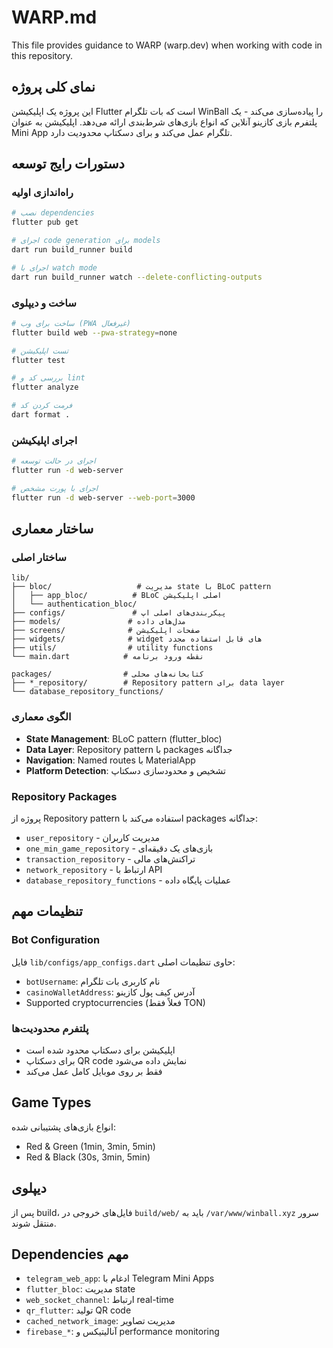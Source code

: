 # WARP.md

This file provides guidance to WARP (warp.dev) when working with code in this repository.

## نمای کلی پروژه

این پروژه یک اپلیکیشن Flutter است که بات تلگرام WinBall را پیاده‌سازی می‌کند - یک پلتفرم بازی کازینو آنلاین که انواع بازی‌های شرط‌بندی ارائه می‌دهد. اپلیکیشن به عنوان Mini App تلگرام عمل می‌کند و برای دسکتاپ محدودیت دارد.

## دستورات رایج توسعه

### راه‌اندازی اولیه
```bash
# نصب dependencies
flutter pub get

# اجرای code generation برای models
dart run build_runner build

# اجرای با watch mode
dart run build_runner watch --delete-conflicting-outputs
```

### ساخت و دیپلوی
```bash
# ساخت برای وب (PWA غیرفعال)
flutter build web --pwa-strategy=none

# تست اپلیکیشن
flutter test

# بررسی کد و lint
flutter analyze

# فرمت کردن کد
dart format .
```

### اجرای اپلیکیشن
```bash
# اجرای در حالت توسعه
flutter run -d web-server

# اجرای با پورت مشخص
flutter run -d web-server --web-port=3000
```

## ساختار معماری

### ساختار اصلی
```
lib/
├── bloc/                   # مدیریت state با BLoC pattern
│   ├── app_bloc/          # BLoC اصلی اپلیکیشن
│   └── authentication_bloc/
├── configs/               # پیکربندی‌های اصلی اپ
├── models/               # مدل‌های داده
├── screens/              # صفحات اپلیکیشن
├── widgets/              # widget های قابل استفاده مجدد
├── utils/                # utility functions
└── main.dart            # نقطه ورود برنامه

packages/                # کتابخانه‌های محلی
├── *_repository/        # Repository pattern برای data layer
└── database_repository_functions/
```

### الگوی معماری
- **State Management**: BLoC pattern (flutter_bloc)
- **Data Layer**: Repository pattern با packages جداگانه
- **Navigation**: Named routes با MaterialApp
- **Platform Detection**: تشخیص و محدودسازی دسکتاپ

### Repository Packages
پروژه از Repository pattern استفاده می‌کند با packages جداگانه:
- `user_repository` - مدیریت کاربران
- `one_min_game_repository` - بازی‌های یک دقیقه‌ای
- `transaction_repository` - تراکنش‌های مالی
- `network_repository` - ارتباط با API
- `database_repository_functions` - عملیات پایگاه داده

## تنظیمات مهم

### Bot Configuration
فایل `lib/configs/app_configs.dart` حاوی تنظیمات اصلی:
- `botUsername`: نام کاربری بات تلگرام
- `casinoWalletAddress`: آدرس کیف پول کازینو
- Supported cryptocurrencies (فعلاً فقط TON)

### پلتفرم محدودیت‌ها
- اپلیکیشن برای دسکتاپ محدود شده است
- برای دسکتاپ QR code نمایش داده می‌شود
- فقط بر روی موبایل کامل عمل می‌کند

## Game Types
انواع بازی‌های پشتیبانی شده:
- Red & Green (1min, 3min, 5min)
- Red & Black (30s, 3min, 5min)

## دیپلوی
پس از build، فایل‌های خروجی در `build/web/` باید به `/var/www/winball.xyz` سرور منتقل شوند.

## Dependencies مهم
- `telegram_web_app`: ادغام با Telegram Mini Apps
- `flutter_bloc`: مدیریت state
- `web_socket_channel`: ارتباط real-time
- `qr_flutter`: تولید QR code
- `cached_network_image`: مدیریت تصاویر
- `firebase_*`: آنالیتیکس و performance monitoring
